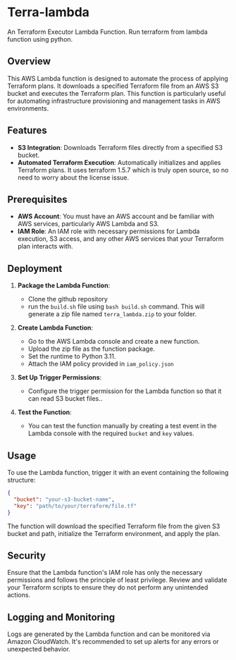 # Terra-lambda
An Terraform Executor Lambda Function. Run terraform from lambda function using python.

## Overview

This AWS Lambda function is designed to automate the process of applying Terraform plans. It downloads a specified Terraform file from an AWS S3 bucket and executes the Terraform plan. This function is particularly useful for automating infrastructure provisioning and management tasks in AWS environments.

## Features

- **S3 Integration**: Downloads Terraform files directly from a specified S3 bucket.
- **Automated Terraform Execution**: Automatically initializes and applies Terraform plans. It uses terraform 1.5.7 which is truly open source, so no need to worry about the license issue.

## Prerequisites

- **AWS Account**: You must have an AWS account and be familiar with AWS services, particularly AWS Lambda and S3.
- **IAM Role**: An IAM role with necessary permissions for Lambda execution, S3 access, and any other AWS services that your Terraform plan interacts with.

## Deployment

1. **Package the Lambda Function**:
   - Clone the github repository
   - run the `build.sh` file using `bash build.sh` command. This will generate a zip file named `terra_lambda.zip` to your folder.

2. **Create Lambda Function**:
   - Go to the AWS Lambda console and create a new function.
   - Upload the zip file as the function package.
   - Set the runtime to Python 3.11.
   - Attach the IAM policy provided in `iam_policy.json`

3. **Set Up Trigger Permissions**:
   - Configure the trigger permission for the Lambda function so that it can read S3 bucket files..

4. **Test the Function**:
   - You can test the function manually by creating a test event in the Lambda console with the required `bucket` and `key` values.

## Usage

To use the Lambda function, trigger it with an event containing the following structure:

```json
{
  "bucket": "your-s3-bucket-name",
  "key": "path/to/your/terraform/file.tf"
}
```

The function will download the specified Terraform file from the given S3 bucket and path, initialize the Terraform environment, and apply the plan.

## Security

Ensure that the Lambda function's IAM role has only the necessary permissions and follows the principle of least privilege. Review and validate your Terraform scripts to ensure they do not perform any unintended actions.

## Logging and Monitoring

Logs are generated by the Lambda function and can be monitored via Amazon CloudWatch. It's recommended to set up alerts for any errors or unexpected behavior.

